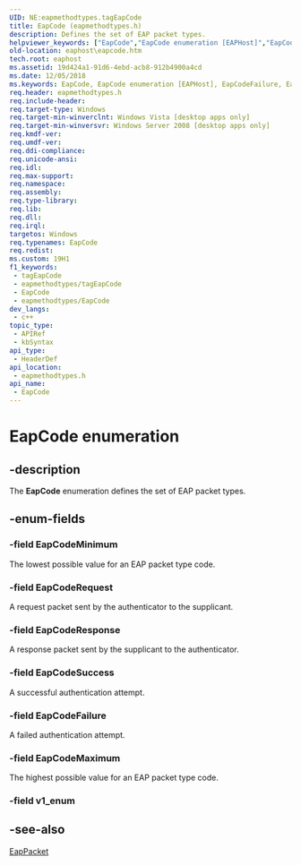 ```yaml
---
UID: NE:eapmethodtypes.tagEapCode
title: EapCode (eapmethodtypes.h)
description: Defines the set of EAP packet types.
helpviewer_keywords: ["EapCode","EapCode enumeration [EAPHost]","EapCodeFailure","EapCodeMaximum","EapCodeMinimum","EapCodeRequest","EapCodeResponse","EapCodeSuccess","eaphost.eapcode","eapmethodtypes/EapCode","eapmethodtypes/EapCodeFailure","eapmethodtypes/EapCodeMaximum","eapmethodtypes/EapCodeMinimum","eapmethodtypes/EapCodeRequest","eapmethodtypes/EapCodeResponse","eapmethodtypes/EapCodeSuccess"]
old-location: eaphost\eapcode.htm
tech.root: eaphost
ms.assetid: 19d424a1-91d6-4ebd-acb8-912b4900a4cd
ms.date: 12/05/2018
ms.keywords: EapCode, EapCode enumeration [EAPHost], EapCodeFailure, EapCodeMaximum, EapCodeMinimum, EapCodeRequest, EapCodeResponse, EapCodeSuccess, eaphost.eapcode, eapmethodtypes/EapCode, eapmethodtypes/EapCodeFailure, eapmethodtypes/EapCodeMaximum, eapmethodtypes/EapCodeMinimum, eapmethodtypes/EapCodeRequest, eapmethodtypes/EapCodeResponse, eapmethodtypes/EapCodeSuccess
req.header: eapmethodtypes.h
req.include-header: 
req.target-type: Windows
req.target-min-winverclnt: Windows Vista [desktop apps only]
req.target-min-winversvr: Windows Server 2008 [desktop apps only]
req.kmdf-ver: 
req.umdf-ver: 
req.ddi-compliance: 
req.unicode-ansi: 
req.idl: 
req.max-support: 
req.namespace: 
req.assembly: 
req.type-library: 
req.lib: 
req.dll: 
req.irql: 
targetos: Windows
req.typenames: EapCode
req.redist: 
ms.custom: 19H1
f1_keywords:
 - tagEapCode
 - eapmethodtypes/tagEapCode
 - EapCode
 - eapmethodtypes/EapCode
dev_langs:
 - c++
topic_type:
 - APIRef
 - kbSyntax
api_type:
 - HeaderDef
api_location:
 - eapmethodtypes.h
api_name:
 - EapCode
---
```


# EapCode enumeration


## -description

 The <b>EapCode</b> enumeration defines the set of EAP packet types.

## -enum-fields

### -field EapCodeMinimum

The lowest possible value for an EAP packet type code.

### -field EapCodeRequest

A request packet sent by the authenticator to the supplicant.

### -field EapCodeResponse

A response packet sent by the supplicant to the authenticator.

### -field EapCodeSuccess

A successful authentication attempt.

### -field EapCodeFailure

A failed authentication attempt.

### -field EapCodeMaximum

The highest possible value for an EAP packet type code.

### -field v1_enum

## -see-also

<a href="/windows/desktop/api/eapmethodtypes/ns-eapmethodtypes-eappacket">EapPacket</a>